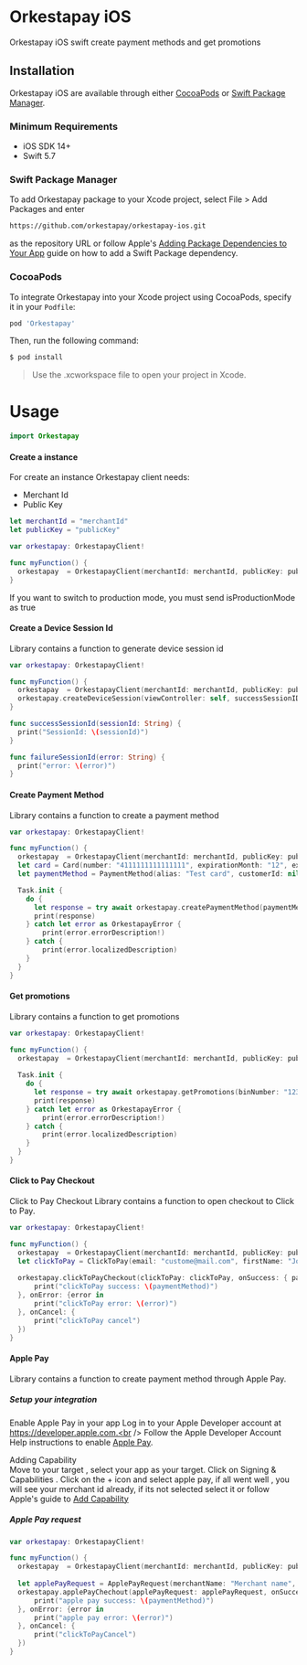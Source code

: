 # Orkestapay iOS 

Orkestapay iOS swift create payment methods and get promotions

## Installation

Orkestapay iOS are available through either [CocoaPods](http://cocoapods.org) or [Swift Package Manager](https://swift.org/package-manager/).

### Minimum Requirements

- iOS SDK 14+
- Swift 5.7

### Swift Package Manager

To add Orkestapay package to your Xcode project, select File > Add Packages and enter 
```bash
https://github.com/orkestapay/orkestapay-ios.git
```
as the repository URL 
or follow Apple's [Adding Package Dependencies to Your App](https://developer.apple.com/documentation/xcode/adding_package_dependencies_to_your_app
) guide on how to add a Swift Package dependency.

### CocoaPods
To integrate Orkestapay into your Xcode project using CocoaPods, specify it in your `Podfile`:

```ruby
pod 'Orkestapay'
```

Then, run the following command:

```bash
$ pod install
```
> Use the .xcworkspace file to open your project in Xcode.

# Usage

```swift
import Orkestapay
```

#### Create a instance 

For create an instance Orkestapay client needs:
- Merchant Id
- Public Key

```swift
let merchantId = "merchantId"
let publicKey = "publicKey"

var orkestapay: OrkestapayClient!

func myFunction() {
  orkestapay  = OrkestapayClient(merchantId: merchantId, publicKey: publicKey, isProductionMode: false)
}
```

If you want to switch to production mode, you must send isProductionMode as true


#### Create a Device Session Id

Library contains a function to generate device session id

```swift
var orkestapay: OrkestapayClient!

func myFunction() {
  orkestapay  = OrkestapayClient(merchantId: merchantId, publicKey: publicKey, isProductionMode: false)
  orkestapay.createDeviceSession(viewController: self, successSessionID: successSessionId, failureSessionID: failureSessionId)
}

func successSessionId(sessionId: String) {
  print("SessionId: \(sessionId)")
}

func failureSessionId(error: String) {
  print("error: \(error)")
}
```

#### Create Payment Method

Library contains a function to create a payment method

```swift
var orkestapay: OrkestapayClient!

func myFunction() {
  orkestapay  = OrkestapayClient(merchantId: merchantId, publicKey: publicKey, isProductionMode: false)
  let card = Card(number: "4111111111111111", expirationMonth: "12", expirationYear: "2025", cvv: "123", holderName: "Hector Rodriguez", oneTimeUse: false)
  let paymentMethod = PaymentMethod(alias: "Test card", customerId: nil, deviceSessionId: deviceSessionId, card: card, billingAddress: nil)

  Task.init {
    do {
      let response = try await orkestapay.createPaymentMethod(paymentMethod: paymentMethod)
      print(response)
    } catch let error as OrkestapayError {
        print(error.errorDescription!)
    } catch {
        print(error.localizedDescription)
    }
  }
}
```

#### Get promotions

Library contains a function to get promotions

```swift
var orkestapay: OrkestapayClient!

func myFunction() {
  orkestapay  = OrkestapayClient(merchantId: merchantId, publicKey: publicKey, isProductionMode: false)
  
  Task.init {
    do {
      let response = try await orkestapay.getPromotions(binNumber: "123456", currency: "MXN", totalAmount: "1000")
      print(response)
    } catch let error as OrkestapayError {
        print(error.errorDescription!)
    } catch {
        print(error.localizedDescription)
    }
  }
}
```

#### Click to Pay Checkout

Click to Pay Checkout
Library contains a function to open checkout to Click to Pay.

```swift
var orkestapay: OrkestapayClient!

func myFunction() {
  orkestapay  = OrkestapayClient(merchantId: merchantId, publicKey: publicKey, isProductionMode: false)
  let clickToPay = ClickToPay(email: "custome@mail.com", firstName: "John", lastName: "Doe", phoneCountryCode: "52", phoneNumber: "4411223344", totalAmount: "100", currency: "MXN", isCscRequired: true, isSandbox: true)
  
  orkestapay.clickToPayCheckout(clickToPay: clickToPay, onSuccess: { paymentMethod in
      print("clickToPay success: \(paymentMethod)")
  }, onError: {error in
      print("clickToPay error: \(error)")
  }, onCancel: {
      print("clickToPay cancel")
  })
}
```

#### Apple Pay

Library contains a function to create payment method through Apple Pay.

##### Setup your integration
Enable Apple Pay in your app
Log in to your Apple Developer account at https://developer.apple.com.<br />
Follow the Apple Developer Account Help instructions to enable [Apple Pay](https://developer.apple.com/help/account/manage-identifiers/enable-app-capabilities#enable-apple-pay).

Adding Capability<br />
Move to your target , select your app as your target. Click on Signing & Capabilities . Click on the + icon and select apple pay, if all went well , you will see your merchant id already, if its not selected select it or follow Apple's guide to [Add Capability](https://developer.apple.com/documentation/xcode/configuring-apple-pay-support)

##### Apple Pay request
```swift
var orkestapay: OrkestapayClient!

func myFunction() {
  orkestapay  = OrkestapayClient(merchantId: merchantId, publicKey: publicKey, isProductionMode: false)
  
  let applePayRequest = ApplePayRequest(merchantName: "Merchant name", totalAmount: "500", countryCode: "MX", currencyCode: "MXN")
  orkestapay.applePayChechout(applePayRequest: applePayRequest, onSuccess: { paymentMethod in
      print("apple pay success: \(paymentMethod)")
  }, onError: {error in
      print("apple pay error: \(error)")
  }, onCancel: {
      print("clickToPayCancel")
  })
}
```


